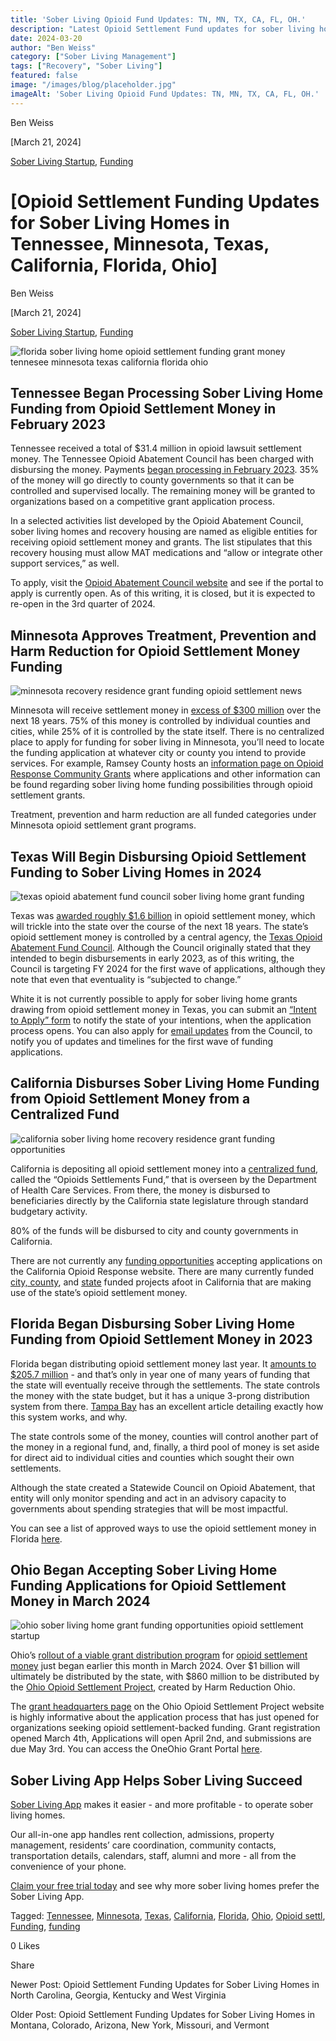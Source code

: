 ```yaml
---
title: 'Sober Living Opioid Fund Updates: TN, MN, TX, CA, FL, OH.'
description: "Latest Opioid Settlement Fund updates for sober living homes in TN, MN, TX, CA, FL, & OH. Get current info."
date: 2024-03-20
author: "Ben Weiss"
category: ["Sober Living Management"]
tags: ["Recovery", "Sober Living"]
featured: false
image: "/images/blog/placeholder.jpg"
imageAlt: 'Sober Living Opioid Fund Updates: TN, MN, TX, CA, FL, OH.'
---
```


Ben Weiss

[March 21, 2024]

[Sober Living Startup](/sober-living-app-blog/category/Sober+Living+Startup), [Funding](/sober-living-app-blog/category/Funding)

#  [Opioid Settlement Funding Updates for Sober Living Homes in Tennessee, Minnesota, Texas, California, Florida,  Ohio]

Ben Weiss

[March 21, 2024]

[Sober Living Startup](/sober-living-app-blog/category/Sober+Living+Startup), [Funding](/sober-living-app-blog/category/Funding)

![florida sober living home opioid settlement funding grant money tennesee minnesota texas california florida ohio](/images/blog/opioid-settlement-funding-updates-for-sober-living-homes-in-tennessee-minnesota-texas-california-floridanbsp-ohio/Screen_Shot_2024-03-10_at_6.23.06_PM.png)

## Tennessee Began Processing Sober Living Home Funding from Opioid Settlement Money in February 2023 

Tennessee received a total of $31.4 million in opioid lawsuit settlement money. The Tennessee Opioid Abatement Council has been charged with disbursing the money. Payments [began processing in February 2023](https://www.tn.gov/behavioral-health/news/2023/2/24/tennessee-s-opioid-abatement-council-announces-first-round-of-direct-payments-to-county-governments.html). 35% of the money will go directly to county governments so that it can be controlled and supervised locally. The remaining money will be granted to organizations based on a competitive grant application process.

In a selected activities list developed by the Opioid Abatement Council, sober living homes and recovery housing are named as eligible entities for receiving opioid settlement money and grants. The list stipulates that this recovery housing must allow MAT medications and “allow or integrate other support services,” as well. 

To apply, visit the [Opioid Abatement Council website](https://www.tn.gov/oac/our-work.html) and see if the portal to apply is currently open. As of this writing, it is closed, but it is expected to re-open in the 3rd quarter of 2024. 

## Minnesota Approves Treatment, Prevention and Harm Reduction for Opioid Settlement Money Funding 

![minnesota recovery residence grant funding opioid settlement news](/images/blog/opioid-settlement-funding-updates-for-sober-living-homes-in-tennessee-minnesota-texas-california-floridanbsp-ohio/Screen_Shot_2024-03-10_at_6.21.56_PM.png)

Minnesota will receive settlement money in [excess of $300 million](https://www.health.state.mn.us/communities/opioids/settlefunds.html) over the next 18 years. 75% of this money is controlled by individual counties and cities, while 25% of it is controlled by the state itself. There is no centralized place to apply for funding for sober living in Minnesota, you’ll need to locate the funding application at whatever city or county you intend to provide services. For example, Ramsey County hosts an [information page on Opioid Response Community Grants](https://www.ramseycounty.us/businesses/doing-business-ramsey-county/opioid-response-community-grants) where applications and other information can be found regarding sober living home funding possibilities through opioid settlement grants. 

Treatment, prevention and harm reduction are all funded categories under Minnesota opioid settlement grant programs. 

## Texas Will Begin Disbursing Opioid Settlement Funding to Sober Living Homes in 2024

![texas opioid abatement fund council sober living home grant funding](/images/blog/opioid-settlement-funding-updates-for-sober-living-homes-in-tennessee-minnesota-texas-california-floridanbsp-ohio/Screen_Shot_2024-03-10_at_6.22.23_PM.png)

Texas was [awarded roughly $1.6 billion](https://comptroller.texas.gov/economy/fiscal-notes/archive/2023/jan/opioid.php) in opioid settlement money, which will trickle into the state over the course of the next 18 years. The state’s opioid settlement money is controlled by a central agency, the [Texas Opioid Abatement Fund Council](https://comptroller.texas.gov/programs/opioid-council/). Although the Council originally stated that they intended to begin disbursements in early 2023, as of this writing, the Council is targeting FY 2024 for the first wave of applications, although they note that even that eventuality is “subjected to change.” 

White it is not currently possible to apply for sober living home grants drawing from opioid settlement money in Texas, you can submit an [“Intent to Apply” form](https://txcomptroller.my.site.com/OPDVendorInquiryIntake/s/) to notify the state of your intentions, when the application process opens. You can also apply for [email updates](https://public.govdelivery.com/accounts/TXCOMPT/subscriber/new?topic_id=TXCOMPT_1664) from the Council, to notify you of updates and timelines for the first wave of funding applications. 

## California Disburses Sober Living Home Funding from Opioid Settlement Money from a Centralized Fund 

![california sober living home recovery residence grant funding opportunities](/images/blog/opioid-settlement-funding-updates-for-sober-living-homes-in-tennessee-minnesota-texas-california-floridanbsp-ohio/Screen_Shot_2024-03-10_at_6.22.41_PM.png)

California is depositing all opioid settlement money into a [centralized fund](https://www.dhcs.ca.gov/provgovpart/Pages/California-Opioid-Settlements.aspx), called the “Opioids Settlements Fund,” that is overseen by the Department of Health Care Services. From there, the money is disbursed to beneficiaries directly by the California state legislature through standard budgetary activity. 

80% of the funds will be disbursed to city and county governments in California.

There are not currently any [funding opportunities](https://californiaopioidresponse.org/opportunities/current-funding-opportunities/) accepting applications on the California Opioid Response website. There are many currently funded [city, county](https://californiaopioidresponse.org/opioid-settlements/city-and-county-projects/), and [state](https://californiaopioidresponse.org/opioid-settlements/state-funded-projects/) funded projects afoot in California that are making use of the state’s opioid settlement money. 

## Florida Began Disbursing Sober Living Home Funding from Opioid Settlement Money in 2023

Florida began distributing opioid settlement money last year. It [amounts to $205.7 million](https://www.myflfamilies.com/opioid-settlement#:~:text=Opioid%20Settlement%20Funds,FY%2023%2D24%20Florida%20budget.) \- and that’s only in year one of many years of funding that the state will eventually receive through the settlements. The state controls the money with the state budget, but it has a unique 3-prong distribution system from there. [Tampa Bay](https://www.tampabay.com/news/florida-politics/2023/07/24/florida-is-getting-opioid-settlement-money-heres-how-itll-be-spent/) has an excellent article detailing exactly how this system works, and why. 

The state controls some of the money, counties will control another part of the money in a regional fund, and, finally, a third pool of money is set aside for direct aid to individual cities and counties which sought their own settlements.

Although the state created a Statewide Council on Opioid Abatement, that entity will only monitor spending and act in an advisory capacity to governments about spending strategies that will be most impactful.   

You can see a list of approved ways to use the opioid settlement money in Florida [here](https://nationalopioidsettlement.com/wp-content/uploads/2021/11/EXHIBIT-B.pdf). 

## Ohio Began Accepting Sober Living Home Funding Applications for Opioid Settlement Money in March 2024

![ohio sober living home grant funding opportunities opioid settlement startup](/images/blog/opioid-settlement-funding-updates-for-sober-living-homes-in-tennessee-minnesota-texas-california-floridanbsp-ohio/Screen_Shot_2024-03-10_at_6.20.35_PM.png)

Ohio’s [rollout of a viable grant distribution program](https://www.pbs.org/newshour/nation/ohio-foundation-begins-process-to-distribute-over-860-million-in-opioid-settlement-money) for [opioid settlement money](https://ohiosettlement.org/) just began earlier this month in March 2024. Over $1 billion will ultimately be distributed by the state, with $860 million to be distributed by the [Ohio Opioid Settlement Project](https://www.oneohiofoundation.com/), created by Harm Reduction Ohio. 

The [grant headquarters page](https://www.oneohiofoundation.com/grants) on the Ohio Opioid Settlement Project website is highly informative about the application process that has just opened for organizations seeking opioid settlement-backed funding. Grant registration opened March 4th, Applications will open April 2nd, and submissions are due May 3rd. You can access the OneOhio Grant Portal [here](https://goapply2.akoyago.com/ONEOHIO/Identity/Account/Login?ReturnUrl=%2FONEOHIO%2Fapplication%2FOrgRegistration). 

## Sober Living App Helps Sober Living Succeed 

[Sober Living App](/) makes it easier - and more profitable - to operate sober living homes. 

Our all-in-one app handles rent collection, admissions, property management, residents’ care coordination, community contacts, transportation details, calendars, staff, alumni and more - all from the convenience of your phone.  

[Claim your free trial today](https://behavehealth.com/get-started) and see why more sober living homes prefer the Sober Living App.

Tagged: [Tennessee](/sober-living-app-blog/tag/Tennessee), [Minnesota](/sober-living-app-blog/tag/Minnesota), [Texas](/sober-living-app-blog/tag/Texas), [California](/sober-living-app-blog/tag/California), [Florida](/sober-living-app-blog/tag/Florida), [Ohio](/sober-living-app-blog/tag/Ohio), [Opioid settl](/sober-living-app-blog/tag/Opioid+settl), [Funding](/sober-living-app-blog/tag/Funding), [funding](/sober-living-app-blog/tag/Funding)

0 Likes

Share

Newer Post: Opioid Settlement Funding Updates for Sober Living Homes in North Carolina, Georgia, Kentucky and West Virginia

Older Post: Opioid Settlement Funding Updates for Sober Living Homes in Montana, Colorado, Arizona, New York, Missouri, and Vermont
